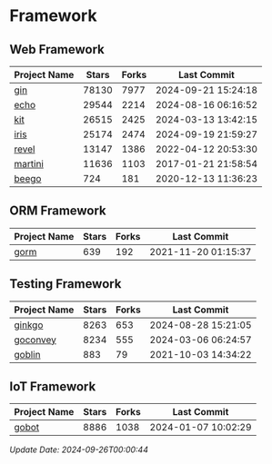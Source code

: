 # Framework

## Web Framework
| Project Name | Stars | Forks | Last Commit |
| ------------ | ----- | ----- | ----------- |
| [gin](https://github.com/gin-gonic/gin) | 78130 | 7977 | 2024-09-21 15:24:18 |
| [echo](https://github.com/labstack/echo) | 29544 | 2214 | 2024-08-16 06:16:52 |
| [kit](https://github.com/go-kit/kit) | 26515 | 2425 | 2024-03-13 13:42:15 |
| [iris](https://github.com/kataras/iris) | 25174 | 2474 | 2024-09-19 21:59:27 |
| [revel](https://github.com/revel/revel) | 13147 | 1386 | 2022-04-12 20:53:30 |
| [martini](https://github.com/go-martini/martini) | 11636 | 1103 | 2017-01-21 21:58:54 |
| [beego](https://github.com/astaxie/beego) | 724 | 181 | 2020-12-13 11:36:23 |

## ORM Framework
| Project Name | Stars | Forks | Last Commit |
| ------------ | ----- | ----- | ----------- |
| [gorm](https://github.com/jinzhu/gorm) | 639 | 192 | 2021-11-20 01:15:37 |

## Testing Framework
| Project Name | Stars | Forks | Last Commit |
| ------------ | ----- | ----- | ----------- |
| [ginkgo](https://github.com/onsi/ginkgo) | 8263 | 653 | 2024-08-28 15:21:05 |
| [goconvey](https://github.com/smartystreets/goconvey) | 8234 | 555 | 2024-03-06 06:24:57 |
| [goblin](https://github.com/franela/goblin) | 883 | 79 | 2021-10-03 14:34:22 |

## IoT Framework
| Project Name | Stars | Forks | Last Commit |
| ------------ | ----- | ----- | ----------- |
| [gobot](https://github.com/hybridgroup/gobot) | 8886 | 1038 | 2024-01-07 10:02:29 |

*Update Date: 2024-09-26T00:00:44*